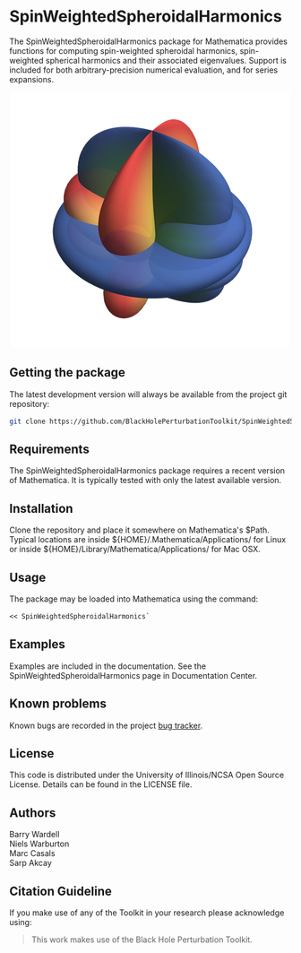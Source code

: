 # SpinWeightedSpheroidalHarmonics

The SpinWeightedSpheroidalHarmonics package for Mathematica provides functions for computing
spin-weighted spheroidal harmonics, spin-weighted spherical harmonics and their associated eigenvalues.
Support is included for both arbitrary-precision numerical evaluation, and for series expansions.

<p align="center"><img  src="swsh.png" alt="S(s=-2, l=2, gamma=1.9)"/></p>

## Getting the package

The latest development version will always be available from the project git
repository:

```bash
git clone https://github.com/BlackHolePerturbationToolkit/SpinWeightedSpheroidalHarmonics.git
```


## Requirements

The SpinWeightedSpheroidalHarmonics package requires a recent version of Mathematica. It is typically
tested with only the latest available version.


## Installation

Clone the repository and place it somewhere on Mathematica's $Path.
Typical locations are inside ${HOME}/.Mathematica/Applications/ for Linux or
inside ${HOME}/Library/Mathematica/Applications/ for Mac OSX.


## Usage

The package may be loaded into Mathematica using the command:

```Mathematica
<< SpinWeightedSpheroidalHarmonics`
```


## Examples

Examples are included in the documentation. See the
SpinWeightedSpheroidalHarmonics page in Documentation Center.



## Known problems

Known bugs are recorded in the project [bug tracker](https://github.com/BlackHolePerturbationToolkit/SpinWeightedSpheroidalHarmonics/issues).


## License

This code is distributed under the University of Illinois/NCSA
Open Source License. Details can be found in the LICENSE file.


## Authors

Barry Wardell  
Niels Warburton  
Marc Casals  
Sarp Akcay  


## Citation Guideline

If you make use of any of the Toolkit in your research please acknowledge using:

> This work makes use of the Black Hole Perturbation Toolkit.

